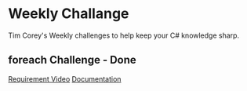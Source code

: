 # Weekly Challange
Tim Corey's Weekly challenges to help keep your C# knowledge sharp.

## foreach Challenge - Done
[Requirement Video](https://www.youtube.com/watch?v=pxdwwgIja5Q&list=PLLWMQd6PeGY1VcJGocm1wwtFCZUrh2sc9&index=1)
[Documentation](https://www.filepicker.io/api/file/9C4WFKdiSfOtScOOwrFZ)

